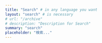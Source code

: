```yaml
---
title: "Search" # in any language you want
layout: "search" # is necessary
# url: "/archive"
# description: "Description for Search"
summary: "search"
placeholder: "検索..."
---
```

